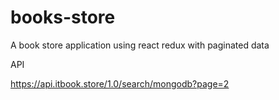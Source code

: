 # books-store
A book store application using react redux with paginated data

API

https://api.itbook.store/1.0/search/mongodb?page=2